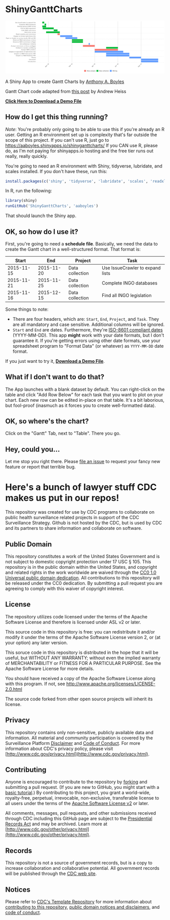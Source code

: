 # ShinyGanttCharts

![Example Gantt Chart](https://raw.githubusercontent.com/AABoyles/ShinyGanttCharts/master/download.png "Example Gantt Chart")

A Shiny App to create Gantt Charts by [Anthony A. Boyles](http://anthony.boyles.cc)

Gantt Chart code adapted from [this post](https://stats.andrewheiss.com/misc/gantt.html) by Andrew Heiss

**[Click Here to Download a Demo File](https://raw.githubusercontent.com/AABoyles/ShinyGanttCharts/master/demo.xlsx)**

## How do I get this thing running?

*Note*: You're probably only going to be able to use this if you're already an R user. Getting an R environment set up is complexity that's far outside the scope of this project. If you can't use R, just go to https://aaboyles.shinyapps.io/shinyganttcharts/ If you CAN use R, please do, as I'm not paying for shinyapps.io hosting and the free tier runs out really, really quickly.

You're going to need an R environment with Shiny, tidyverse, lubridate, and scales installed. If you don't have these, run this:

```r
install.packages(c('shiny', 'tidyverse', 'lubridate', 'scales', 'readxl', 'rhandsontable'))
```

In R, run the following:

```r
library(shiny)
runGitHub('ShinyGanttCharts', 'aaboyles')
```

That should launch the Shiny app.

## OK, so how do I use it?

First, you're going to need a **schedule file**. Basically, we need the data to create the Gantt chart in a well-structured format. That format is:

|Start|End|Project|Task|
| --- | - | ----- | -- |
|2015-11-15|2015-11-20|Data collection|Use IssueCrawler to expand lists|
|2015-11-21|2015-11-25|Data collection|Complete INGO databases|
|2015-11-16|2015-12-15|Data collection|Find all INGO legislation|

Some things to note:
* There are four headers, which are: `Start`, `End`, `Project`, and `Task`. They are all mandatory and case sensitive. Additional columns will be ignored.
* `Start` and `End` are dates. Furthermore, they're [ISO-8601 compliant dates](https://en.wikipedia.org/wiki/ISO_8601) (YYYY-MM-DD). This app **might** work with your date formats, but I don't guarantee it. If you're getting errors using other date formats, use your spreadsheet program to "Format Data" (or whatever) as `YYYY-MM-DD` date format.

If you just want to try it, **[Download a Demo File](https://raw.githubusercontent.com/AABoyles/ShinyGanttCharts/master/demo.xlsx)**.

## What if I don't want to do that?

The App launches with a blank dataset by default. You can right-click on the table and click "Add Row Below" for each task that you want to plot on your chart. Each new row can be edited in-place on that table. It's a bit laborious, but fool-proof (inasmuch as it forces you to create well-formatted data).

## OK, so where's the chart?

Click on the "Gantt" Tab, next to "Table". There you go.

## Hey, could you...

Let me stop you right there. Please [file an issue](https://github.com/AABoyles/ShinyGanttCharts/issues/new) to request your fancy new feature or report that terrible bug.

# Here's a bunch of lawyer stuff CDC makes us put in our repos!

This repository was created for use by CDC programs to collaborate on public health surveillance related projects in support of the CDC Surveillance Strategy.  Github is not hosted by the CDC, but is used by CDC and its partners to share information and collaborate on software.

## Public Domain
This repository constitutes a work of the United States Government and is not
subject to domestic copyright protection under 17 USC § 105. This repository is in
the public domain within the United States, and copyright and related rights in
the work worldwide are waived through the [CC0 1.0 Universal public domain dedication](https://creativecommons.org/publicdomain/zero/1.0/).
All contributions to this repository will be released under the CC0 dedication. By
submitting a pull request you are agreeing to comply with this waiver of
copyright interest.

## License
The repository utilizes code licensed under the terms of the Apache Software
License and therefore is licensed under ASL v2 or later.

This source code in this repository is free: you can redistribute it and/or modify it under
the terms of the Apache Software License version 2, or (at your option) any
later version.

This soruce code in this repository is distributed in the hope that it will be useful, but WITHOUT ANY
WARRANTY; without even the implied warranty of MERCHANTABILITY or FITNESS FOR A
PARTICULAR PURPOSE. See the Apache Software License for more details.

You should have received a copy of the Apache Software License along with this
program. If not, see http://www.apache.org/licenses/LICENSE-2.0.html

The source code forked from other open source projects will inherit its license.


## Privacy
This repository contains only non-sensitive, publicly available data and
information. All material and community participation is covered by the
Surveillance Platform [Disclaimer](https://github.com/CDCgov/template/blob/master/DISCLAIMER.md)
and [Code of Conduct](https://github.com/CDCgov/template/blob/master/code-of-conduct.md).
For more information about CDC's privacy policy, please visit [http://www.cdc.gov/privacy.html](http://www.cdc.gov/privacy.html).

## Contributing
Anyone is encouraged to contribute to the repository by [forking](https://help.github.com/articles/fork-a-repo)
and submitting a pull request. (If you are new to GitHub, you might start with a
[basic tutorial](https://help.github.com/articles/set-up-git).) By contributing
to this project, you grant a world-wide, royalty-free, perpetual, irrevocable,
non-exclusive, transferable license to all users under the terms of the
[Apache Software License v2](http://www.apache.org/licenses/LICENSE-2.0.html) or
later.

All comments, messages, pull requests, and other submissions received through
CDC including this GitHub page are subject to the [Presidential Records Act](http://www.archives.gov/about/laws/presidential-records.html)
and may be archived. Learn more at [http://www.cdc.gov/other/privacy.html](http://www.cdc.gov/other/privacy.html).

## Records
This repository is not a source of government records, but is a copy to increase
collaboration and collaborative potential. All government records will be
published through the [CDC web site](http://www.cdc.gov).

## Notices
Please refer to [CDC's Template Repository](https://github.com/CDCgov/template)
for more information about [contributing to this repository](https://github.com/CDCgov/template/blob/master/CONTRIBUTING.md),
[public domain notices and disclaimers](https://github.com/CDCgov/template/blob/master/DISCLAIMER.md),
and [code of conduct](https://github.com/CDCgov/template/blob/master/code-of-conduct.md).
